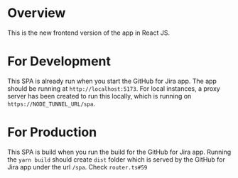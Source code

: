 # Overview

This is the new frontend version of the app in React JS. 

# For Development

This SPA is already run when you start the GitHub for Jira app. The app should be running at `http://localhost:5173`.
For local instances, a proxy server has been created to run this locally, which is running on `https://NODE_TUNNEL_URL/spa`.

# For Production

This SPA is build when you run the build for the GitHub for Jira app.
Running the `yarn build` should create `dist` folder which is served by the GitHub for Jira app under the url `/spa`.
Check `router.ts#59`
